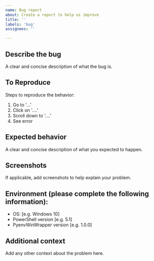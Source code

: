 ```yaml
---
name: Bug report
about: Create a report to help us improve
title: ''
labels: 'bug'
assignees: ''

---
```


## Describe the bug

A clear and concise description of what the bug is.

## To Reproduce

Steps to reproduce the behavior:

1. Go to '...'
2. Click on '....'
3. Scroll down to '....'
4. See error

## Expected behavior

A clear and concise description of what you expected to happen.

## Screenshots

If applicable, add screenshots to help explain your problem.

## Environment (please complete the following information):

- OS: [e.g. Windows 10]
- PowerShell version [e.g. 5.1]
- PyenvWinWrapper version [e.g. 1.0.0]

## Additional context

Add any other context about the problem here.
